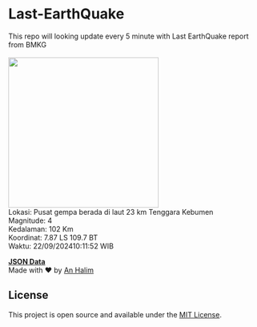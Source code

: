 # Last-EarthQuake
This repo will looking update every 5 minute with Last EarthQuake report from BMKG
<br>
<br>
<img src="https://static.bmkg.go.id/20240922101152.mmi.jpg" width="300"/>
<br>
Lokasi: Pusat gempa berada di laut 23 km Tenggara Kebumen <br>
Magnitude: 4 <br>
Kedalaman: 102 Km <br>
Koordinat: 7.87 LS 109.7 BT <br>
Waktu: 22/09/202410:11:52 WIB <br>

<a href="./data/data.json">**JSON Data**</a>
<br>
Made with ❤️ by <a href="https://github.com/an-halim">An Halim</a>
## License

This project is open source and available under the [MIT License](LICENSE).
